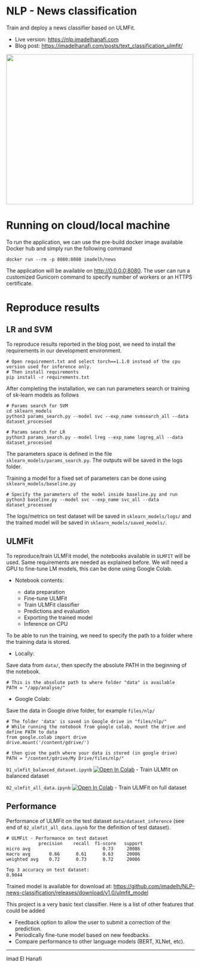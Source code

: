 # NLP - News classification

Train and deploy a news classifier based on ULMFit.

- Live version: https://nlp.imadelhanafi.com
- Blog post: https://imadelhanafi.com/posts/text_classification_ulmfit/

<a href="https://nlp.imadelhanafi.com">
<img src="https://imadelhanafi.com/data/draft/nlp.png" width="500" height="400" class="center"/>
</a>


# Running on cloud/local machine

To run the application, we can use the pre-build docker image available Docker hub and simply run the following command

```
docker run --rm -p 8080:8080 imadelh/news
```

The application will be available on http://0.0.0.0:8080.
The user can run a customized Gunicorn command to specify number of workers or an HTTPS certificate.


# Reproduce results

## LR and SVM

To reproduce results reported in the blog post, we need to install the requirements in our development environment.

```
# Open requirement.txt and select torch==1.1.0 instead of the cpu version used for inference only.
# Then install requirements
pip install -r requirements.txt
```

After completing the installation, we can run parameters search or training of sk-learn models as follows

```
# Params search for SVM
cd sklearn_models
python3 params_search.py --model svc --exp_name svmsearch_all --data dataset_processed

# Params search for LR
python3 params_search.py --model lreg --exp_name logreg_all --data dataset_processed
```

The parameters space is defined in the file `sklearn_models/params_search.py`. The outputs will be saved in the logs folder.

Training a model for a fixed set of parameters can be done using `sklearn_models/baseline.py`

```
# Specify the parameters of the model inside baseline.py and run
python3 baseline.py --model svc --exp_name svc_all --data dataset_processed
```

The logs/metrics on test dataset will be saved in `sklearn_models/logs/` and the trained model will be saved in `sklearn_models/saved_models/`.


## ULMFit

To reproduce/train ULMFit model, the notebooks available in `ULMFIT` will be used. Same requirements are needed as explained before. We will need a GPU to fine-tune LM models, this can be done using Google Colab.

- Notebook contents:

  - data preparation
  - Fine-tune ULMFit
  - Train ULMFit classifier
  - Predictions and evaluation
  - Exporting the trained model
  - Inference on CPU  


To be able to run the training, we need to specify the path to a folder where the training data is stored.

- Locally:

Save data from `data/`, then specify the absolute PATH in the beginning of the notebook.
```
# This is the absolute path to where folder "data" is available
PATH = "/app/analyse/"
```

- Google Colab:

Save the data in Google drive folder, for example `files/nlp/`

```
# The folder 'data' is saved in Google drive in "files/nlp/"
# While running the notebook from google colab, mount the drive and define PATH to data
from google.colab import drive
drive.mount('/content/gdrive/')

# then give the path where your data is stored (in google drive)
PATH = "/content/gdrive/My Drive/files/nlp/"
```

`01_ulmfit_balanced_dataset.ipynb` <a href="https://colab.research.google.com/github/imadelh/NLP-news-classification/blob/master/ULMFIT/01_ulmfit_balanced_dataset.ipynb" target="_parent"><img src="https://colab.research.google.com/assets/colab-badge.svg" alt="Open In Colab"/></a> - Train ULMfit on balanced dataset


`02_ulmfit_all_data.ipynb` <a href="https://colab.research.google.com/github/imadelh/NLP-news-classification/blob/master/ULMFIT/02_ulmfit_all_data.ipynb" target="_parent"><img src="https://colab.research.google.com/assets/colab-badge.svg" alt="Open In Colab"/></a> - Train ULMFit on full dataset


## Performance

Performance of ULMFit on the test dataset `data/dataset_inference` (see end of `02_ulmfit_all_data.ipynb` for the definition of test dataset).

```
# ULMFit - Performance on test dataset
            precision    recall  f1-score   support
micro avg                           0.73     20086
macro avg       0.66      0.61      0.63     20086
weighted avg    0.72      0.73      0.72     20086

Top 3 accuracy on test dataset:
0.9044
```

Trained model is available for download at: https://github.com/imadelh/NLP-news-classification/releases/download/v1.0/ulmfit_model

This project is a very basic text classifier. Here is a list of other features that could be added
- Feedback option to allow the user to submit a correction of the prediction.
- Periodically fine-tune model based on new feedbacks.
- Compare performance to other language models (BERT, XLNet, etc).

---

Imad El Hanafi
